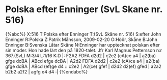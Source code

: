 # Polska efter Enninger (SvL Skane nr. 516)

{%abc%}
X:516
T:Polska efter Enninger
T:(SvL Skåne nr. 516)
S:efter John Enninger
R:Polska
Z:Patrik Månsson, 2009-02-20
O:Höör, Skåne
B:John Enninger
B:Svenska Låtar Skåne
N:Enninger har upptecknat polskan efter sin moder. Hon hade lärt den på 1820-talet. Jfr Karl Magnus Pettersson n:r 367.(SvL)
M:3/4
L:1/16
K:D
|: F2A2 FDFA d2d2 | c2e2 (cA)ce a4 | a2(ba) gfge dcBA |
ABcd efge dcBA | A2d2 FDFA d2d2 | c2e2 (cA)ce a4 |
a2(ba) gfge dcBA | ABcd (ef)ge d4 :: c2e2 | A2(ce) gfef |
d2d2 d2(ef) gfed | a2a2 b2b2 a2f2 | agfg e4 d4 :|
{%endabc%}

